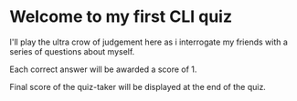 # Welcome to my first CLI quiz

I'll play the ultra crow of judgement here as i interrogate my friends with a series of questions about myself.

Each correct answer will be awarded a score of 1.

Final score of the quiz-taker will be displayed at the end of the quiz.
